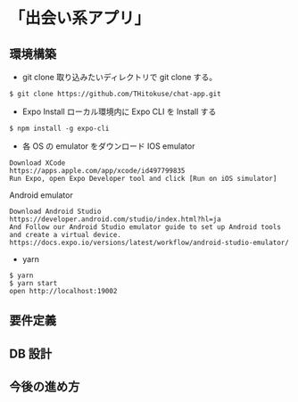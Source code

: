 # 「出会い系アプリ」

## 環境構築

- git clone
  取り込みたいディレクトリで git clone する。

```
$ git clone https://github.com/THitokuse/chat-app.git
```

- Expo Install
  ローカル環境内に Expo CLI を Install する

```
$ npm install -g expo-cli
```

- 各 OS の emulator をダウンロード
  IOS emulator

```
Download XCode
https://apps.apple.com/app/xcode/id497799835
Run Expo, open Expo Developer tool and click [Run on iOS simulator]
```

Android emulator

```
Download Android Studio
https://developer.android.com/studio/index.html?hl=ja
And Follow our Android Studio emulator guide to set up Android tools and create a virtual device.
https://docs.expo.io/versions/latest/workflow/android-studio-emulator/
```

- yarn

```
$ yarn
$ yarn start
open http://localhost:19002
```

## 要件定義

## DB 設計

## 今後の進め方

